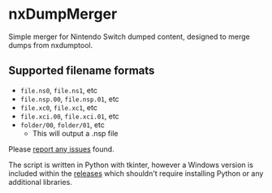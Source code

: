 # nxDumpMerger
Simple merger for Nintendo Switch dumped content, designed to merge dumps from nxdumptool.

## Supported filename formats

- `file.ns0`, `file.ns1`, etc
- `file.nsp.00`, `file.nsp.01`, etc
- `file.xc0`, `file.xc1`, etc
- `file.xci.00`, `file.xci.01`, etc
- `folder/00`, `folder/01`, etc
  - This will output a .nsp file

Please [report any issues](https://github.com/emiyl/nxDumpMerger/issues) found.

The script is written in Python with tkinter, however a Windows version is included within the [releases](https://github.com/emiyl/nxDumpMerger/releases) which shouldn't require installing Python or any additional libraries.
